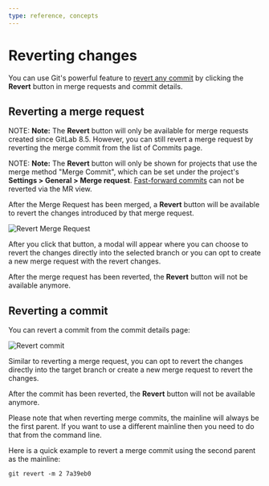 ```yaml
---
type: reference, concepts
---
```


# Reverting changes

You can use Git's powerful feature to [revert any commit](https://git-scm.com/docs/git-revert "Git revert documentation")
by clicking the **Revert** button in merge requests and commit details.

## Reverting a merge request

NOTE: **Note:**
The **Revert** button will only be available for merge requests
created since GitLab 8.5. However, you can still revert a merge request
by reverting the merge commit from the list of Commits page.

NOTE: **Note:**
The **Revert** button will only be shown for projects that use the
merge method "Merge Commit", which can be set under the project's
**Settings > General > Merge request**. [Fast-forward commits](fast_forward_merge.md)
can not be reverted via the MR view.

After the Merge Request has been merged, a **Revert** button will be available
to revert the changes introduced by that merge request.

![Revert Merge Request](img/cherry_pick_changes_mr.png)

After you click that button, a modal will appear where you can choose to
revert the changes directly into the selected branch or you can opt to
create a new merge request with the revert changes.

After the merge request has been reverted, the **Revert** button will not be
available anymore.

## Reverting a commit

You can revert a commit from the commit details page:

![Revert commit](img/cherry_pick_changes_commit.png)

Similar to reverting a merge request, you can opt to revert the changes
directly into the target branch or create a new merge request to revert the
changes.

After the commit has been reverted, the **Revert** button will not be available
anymore.

Please note that when reverting merge commits, the mainline will always be the
first parent. If you want to use a different mainline then you need to do that
from the command line.

Here is a quick example to revert a merge commit using the second parent as the
mainline:

```shell
git revert -m 2 7a39eb0
```

<!-- ## Troubleshooting

Include any troubleshooting steps that you can foresee. If you know beforehand what issues
one might have when setting this up, or when something is changed, or on upgrading, it's
important to describe those, too. Think of things that may go wrong and include them here.
This is important to minimize requests for support, and to avoid doc comments with
questions that you know someone might ask.

Each scenario can be a third-level heading, e.g. `### Getting error message X`.
If you have none to add when creating a doc, leave this section in place
but commented out to help encourage others to add to it in the future. -->
